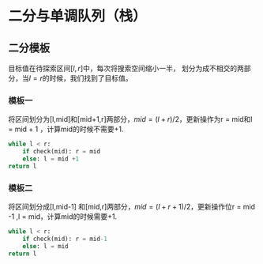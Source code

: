 
# 二分与单调队列（栈）

## 二分模板

目标值在待探索区间$[l,r]$中，每次将搜索空间缩小一半， 划分为成不相交的两部分，当$l = r$的时候，我们找到了目标值。

### 模板一

将区间划分为[l,mid]和[mid+1,r]两部分，$mid = (l + r) /2$，更新操作为r = mid和l = mid + 1 ，计算mid的时候不需要+1.

```python
while l < r:
    if check(mid): r = mid
    else: l = mid +1
return l
```

### 模板二 

将区间划分成[l,mid-1] 和[mid,r]两部分，$mid = (l + r + 1)/2$，更新操作位r = mid -1 ,l = mid，计算mid的时候需要+1.

```python
while l < r:
    if check(mid): r = mid-1
    else: l = mid
return l